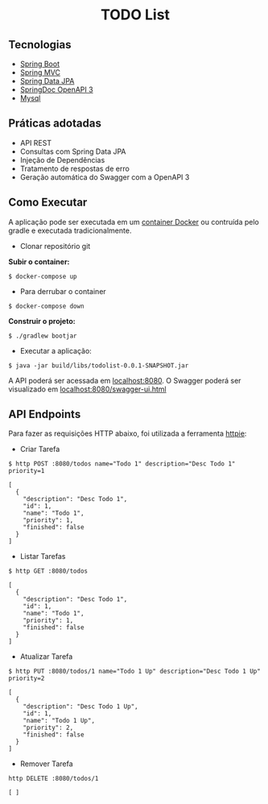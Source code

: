 <h1 align="center">
  TODO List
</h1>




## Tecnologias
 
- [Spring Boot](https://spring.io/projects/spring-boot)
- [Spring MVC](https://docs.spring.io/spring-framework/reference/web/webmvc.html)
- [Spring Data JPA](https://spring.io/projects/spring-data-jpa)
- [SpringDoc OpenAPI 3](https://springdoc.org/v2/#spring-webflux-support)
- [Mysql](https://dev.mysql.com/downloads/)

## Práticas adotadas

- API REST
- Consultas com Spring Data JPA
- Injeção de Dependências
- Tratamento de respostas de erro
- Geração automática do Swagger com a OpenAPI 3

## Como Executar

A aplicação pode ser executada em um [container Docker](https://docs.docker.com/get-started/) ou contruída pelo gradle e executada tradicionalmente.

- Clonar repositório git

<strong>Subir o container:</strong>

```
$ docker-compose up
```
- Para derrubar o container
```
$ docker-compose down
```

<strong>Construir o projeto:</strong>
```
$ ./gradlew bootjar
```
- Executar a aplicação:
```
$ java -jar build/libs/todolist-0.0.1-SNAPSHOT.jar
```

A API poderá ser acessada em [localhost:8080](http://localhost:8080).
O Swagger poderá ser visualizado em [localhost:8080/swagger-ui.html](http://localhost:8080/swagger-ui.html)

## API Endpoints

Para fazer as requisições HTTP abaixo, foi utilizada a ferramenta [httpie](https://httpie.io):

- Criar Tarefa 
```
$ http POST :8080/todos name="Todo 1" description="Desc Todo 1" priority=1

[
  {
    "description": "Desc Todo 1",
    "id": 1,
    "name": "Todo 1",
    "priority": 1,
    "finished": false
  }
]
```

- Listar Tarefas
```
$ http GET :8080/todos

[
  {
    "description": "Desc Todo 1",
    "id": 1,
    "name": "Todo 1",
    "priority": 1,
    "finished": false
  }
]
```

- Atualizar Tarefa
```
$ http PUT :8080/todos/1 name="Todo 1 Up" description="Desc Todo 1 Up" priority=2

[
  {
    "description": "Desc Todo 1 Up",
    "id": 1,
    "name": "Todo 1 Up",
    "priority": 2,
    "finished": false
  }
]
```

- Remover Tarefa
```
http DELETE :8080/todos/1

[ ]
```
